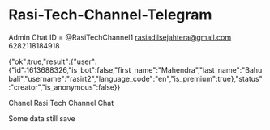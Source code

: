 # Rasi-Tech-Channel-Telegram

Admin Chat ID = @RasiTechChannel1
rasiadilsejahtera@gmail.com
6282118184918

{"ok":true,"result":{"user":{"id":1613688326,"is_bot":false,"first_name":"Mahendra","last_name":"Bahubali","username":"rasirt2","language_code":"en","is_premium":true},"status":"creator","is_anonymous":false}}

Chanel Rasi Tech Channel Chat

Some data still save 
